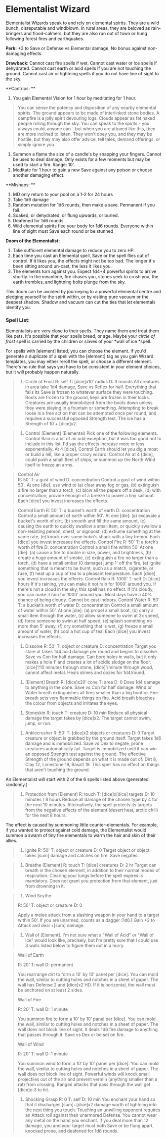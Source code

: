 
# Elementalist Wizard

Elementalist Wizards speak to and rely on elemental spirits. They are a wild bunch, disreputable and windblown. In rural areas, they are beloved as rain-bringers and flood-calmers, but they are also run out of town or hung following forest fires and earthquakes. 

**Perk:** +3 to Save or Defense vs Elemental damage. No bonus against non-damaging effects.

**Drawback**: Cannot cast fire spells if wet. Cannot cast water or ice spells if dehydrated. Cannot cast earth or acid spells if you are not touching the ground. Cannot cast air or lightning spells if you do not have line of sight to the sky. 

**Cantrips: **

1. You gain Elemental Vision for 1 hour by meditating for 1 hour. 

> You can sense the potency and disposition of any nearby elemental spirits. The ground appears to be made of interlinked stone bodies. A campfire is a jolly spirit devouring logs. Clouds appear as fat naked people rolling through the sky. You can speak to the spirits - you always could, anyone can - but when you are attuned like this, they are more inclined to listen. They won't obey you, and they may be hostile, but they may also offer advice, tell tales, demand offerings, or simply ignore you. 

1. Summon a flame the size of a candle's by snapping your fingers. Cannot be used to deal damage. Only exists for a few moments but may be used to start a fire. Range: 10'.
2. Meditate for 1 hour to gain a new Save against any poison or choose another damaging effect.

**Mishaps: **

1. MD only return to your pool on a 1-2 for 24 hours 
2. Take 1d6 damage 
3. Random mutation for 1d6 rounds, then make a save. Permanent if you fail. 
4. Soaked, or dehydrated, or flung upwards, or buried. 
5. Deafened for 1d6 rounds 
6. Wild elemental spirits flee your body for 1d6 rounds. Everyone within line of sight must Save each round or be stunned

**Doom of the Elementalist:**

1. Take sufficient elemental damage to reduce you to zero HP. 
2. Each time you cast an Elemental spell, Save or the spell flies out of control. If it likes you, the effects might not be too bad. The longer it's been sitting around un-cast, the less it likes you.
3. The elements turn against you. Expect 1d4+4 powerful spirits to arrive shortly. In the meantime, fire chases you, stones seek to crush you, the earth trembles, and lightning bolts plunge from the sky.

This doom can be avoided by journeying to a powerful elemental centre and pledging yourself to the spirit within, or by visiting pure vacuum or the deepest shadow. Shadow and vacuum can cut the ties that let elementals identify you.

### Spell List:

Elementalists are very close to their spells. They name them and treat them like pets. It's possible that your spells breed, or age. Maybe your *circle of frost* spell is carried by the children or slaves of your *wall of ice *spell.

For spells with [element] listed, you can choose the element. If you'd generate a duplicate of a spell with the [element] tag as you gain Wizard templates, you may either reroll the spell, or choose a different element. There's no rule that says you have to be consistent in your element choices, but it will probably happen naturally.

> 1. Circle of Frost
>    R: self T: [dice]x10’ radius D: 3 rounds 
>      All creatures in area take 1d4 damage, Save vs Reflex for half. Everything that fails its Save is frozen to whatever surface they were touching. Boots are frozen to the ground, keys are frozen in their locks. Creatures are usually immobilized from the boots down unless they were playing in a fountain or something. Attempting to break loose is a free action that can be attempted once per round, and requires a successful opposed Strength test. The ice has a Strength of 10 + [dice]x2.

> 1. Control [Element] (Elemental) Pick one of the following elements. Control Rain is a bit of an odd exception, but it was too good not to include in this list. I'd say the effects increase more or less exponentially. At 4 [dice], Control Earth should let you dig a moat or build a hill, like a proper crazy wizard. Control Air at 4 [dice], could push a small fleet of ships, or summon up the North Wind itself to freeze an army.

> Control Air  
> R: 50’ T: a gust of wind D: concentration 
> Control a gust of wind within 50'. At one [die], use wind to (a) clear away fog or gas, (b) extinguish a fire no larger than a torch, (c) blow all the papers off a desk, (d) with concentration, provide enough of a breeze to power a tiny sailboat. Each [dice] you invest increases the effects.   



> Control Earth 
> R: 50’ T: a bucket’s worth of earth D: concentration 
> Control a small amount of earth within 50'. At one [die]: (a) excavate a bucket's worth of dirt, (b) smooth and fill the same amount, (c) causing the earth to quickly swallow a small item, or quickly swallow a non-resisting person, chest, or signpost, (d) exhume something at the same rate, (e) knock over some hobo's shack with a tiny tremor. Each [dice] you invest increases the effects. 
> Control Fire 
> R: 50’ T: a torch’s worth of fire D: concentration 
> Control a small fire within 50’ At one [die]: (a) cause a fire to double in size, power, and brightness, (b) create a huge amount of smoke, (c) extinguish a fire no larger than a torch, (d) have a small ember (0 damage) jump 1' off the fire, (e) ignite something that is meant to be burnt, such as a match, cigarette, or fuse, (f) heat up a cup of tea to a pleasant temperature. Each [dice] you invest increases the effects. 
> Control Rain 
> R: 1000’ T: self D: [dice] hours 
> If it's raining, you can make it not rain for 1000' around you. If there's not a cloud in the sky, this spell has no effect. If it's cloudy, you can make it rain for 1000' around you. Most days have a 40% chance of being cloudy. Cannot be cast indoors. 
> Control Water 
> R: 50’ T: a bucket’s worth of water D: concentration 
> Control a small amount of water within 50’. At one [die]: (a) propel a small boat, (b) carry a small item through the water, (c) allow someone to swim at 2x speed, (d) force someone to swim at half speed, (e) splash something no more than 5' away, (f) dry something that is wet, (g) freeze a small amount of water, (h) cool a hot cup of tea. Each [dice] you invest increases the effects.



> 1. Dissolve 
>    R: 50' T: object or creature D: concentration 
>      Target you stare at takes 1d4 acid damage per round and begins to dissolve. Save vs Con for half damage. Can bore holes in walls, but it only makes a hole 1' and creates a lot of acidic sludge on the floor. [dice]”/10 minutes through stone, [dice]”/minute through wood, cannot affect metal. Heals slimes and oozes for 1d4/round.



> 1. [Element] Breath 
>    R: [dice]x20‘ cone T: area D: 0
>      Does 1d4 damage to anything in the cone. Save vs Con for half damage. Wind or Water breath extinguishes all fires smaller than a big bonfire. Fire breath sets very flammable things on fire. Acid breath bleaches the colour from objects and irritates the eyes.



> 1. Stoneskin 
>    R: touch T: creature D: 10 min 
>      Reduce all physical damage the target takes by [dice]x2. The target cannot swim, jump, or run.



> 1. Anklecrusher 
>    R: 50' T: [dice]x2 objects or creatures D: 0 
>      Target creature or object is grabbed by the ground itself. Target takes 1d6 damage and is immobilized. Save vs Dex to negate, prone creatures automatically fail. Target is immobilized until it can win an opposed Strength test against the ground. The effective Strength of the ground depends on what it is made out of: Dirt 8, Clay 12, Limestone 16, Basalt 18. This spell has no effect on things that aren't touching the ground.

An Elementalist will start with 2 of the 6 spells listed above (generated randomly.)

> 1. Protection from [Element] 
>    R: touch T: [dice]x[dice] targets D: 10 minutes / 8 hours 
>      Reduce all damage of the chosen type by 4 for the next 10 minutes. Alternatively, the spell protects its targets from the negative effects of the element (desert heat, arctic chill) for the next 8 hours.

The effect is caused by summoning little counter-elementals. For example, if you wanted to protect against cold damage, the Elementalist would summon a swarm of tiny fire elementals to warm the hair and skin of their allies.

> 1. Ignite 
>    R: 50' T: object or creature D: 0 
>      Target object or object takes [sum] damage and catches on fire. Save negates.



> 1. Breathe [Element] 
>    R: touch T: [dice] creatures D: 2 hr 
>      Target can breath in the chosen element, in addition to their normal modes of respiration. Clearing your lungs before the spell expires is mandatory. Does not grant you protection from that element, just from drowning in it.

 

> 1. Wind Scythe
>
> R: 50' T: object or creature D: 0
>
> Apply a melee attack from a slashing weapon in your hand to a target within 50’. If you are unarmed, counts as a dagger (1d6.) Gain +2 to Attack and deal +[sum] damage.



> 1. Wall of [Element].
>       I'm not sure what a "Wall of Acid" or "Wall of Ice" would look like, precisely, but I'm pretty sure that I could use 3 walls listed below to figure them out in a hurry.

> Wall of Earth
>
> R: 20’ T: wall D: permanent
>
> You rearrange dirt to form a 10’ by 10’ panel per [dice]. You can mold the wall, similar to cutting holes and notches in a sheet of paper. The wall has Defense 2 and [dice]x2 HD. If it is horizontal, the wall must be anchored on at least 2 sides.
>
> Wall of Fire
>
> R: 20’ T: wall D: 1 minute
>
> You summon fire to form a 10’ by 10’ panel per [dice]. You can mold the wall, similar to cutting holes and notches in a sheet of paper. The wall does not block line of sight. It deals 1d6 fire damage to anything that passes through it. Save vs Dex or be set on fire.
>
> Wall of Wind
>
> R: 20’ T: wall D: 1 minute
>
> You summon wind to form a 10’ by 10’ panel per [dice]. You can mold the wall, similar to cutting holes and notches in a sheet of paper. The wall does not block line of sight. Powerful winds will knock small projectiles out of the air and prevent vermin (anything smaller than a rat) from crossing. Ranged attacks that pass through the wall get [dice]x-3 to hit.



> 1. Shocking Grasp 
>       R: 0 T: self D: 10 min 
>     You enchant your hand so that it discharges [sum]+[dice]x2 damage worth of lightning into the next thing you touch. Touching an unwilling opponent requires an Attack roll against their unarmored Defense. You cannot wear any metal on the hand you enchant. If you deal more than 12 damage, you and your target must both Save or be flung apart, knocked prone, and deafened for 1d6 rounds.